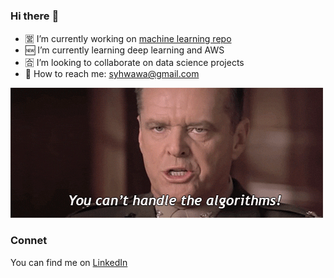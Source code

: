 ### Hi there :wave:

- :u55b6: I’m currently working on [machine learning repo](https://github.com/syhwawa/Machine_Learning)
- :new: I’m currently learning deep learning and AWS
- :u5408: I’m looking to collaborate on data science projects
- :email: How to reach me: syhwawa@gmail.com

![](https://github.com/syhwawa/syhwawa/blob/main/giphy.gif)

### Connet
You can find me on [LinkedIn](https://www.linkedin.com/in/yuhao-sun/)
